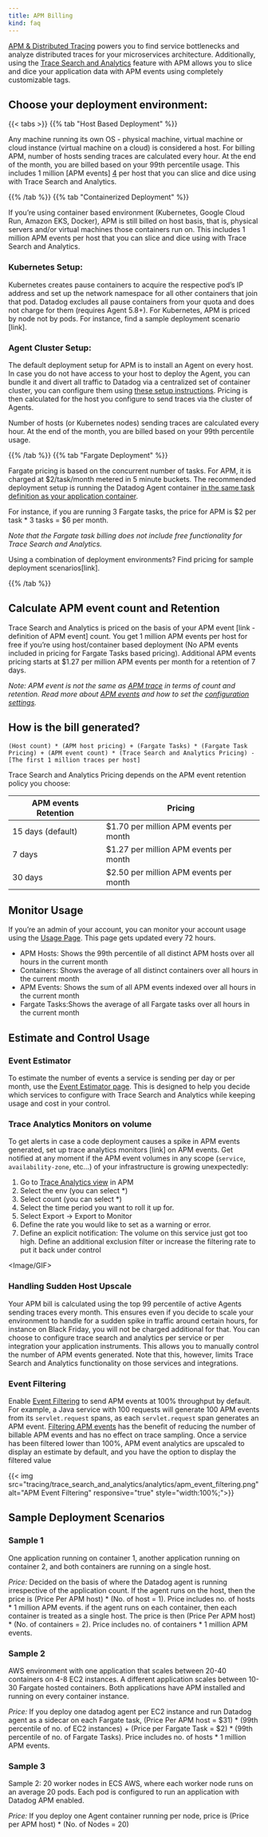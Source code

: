 ```yaml
---
title: APM Billing
kind: faq
---
```




[APM & Distributed Tracing][1] powers you to find service bottlenecks and analyze distributed traces for your microservices architecture. Additionally, using the [Trace Search and Analytics][2] feature with APM allows you to slice and dice your application data with APM events using completely customizable tags.


## Choose your deployment environment:

{{< tabs >}}
{{% tab "Host Based Deployment" %}}

Any machine running its own OS - physical machine, virtual machine or cloud instance (virtual machine on a cloud) is considered a host. For billing APM, number of hosts sending traces are calculated every hour. At the end of the month, you are billed based on your 99th percentile usage. This includes 1 million [APM events] [4] per host that you can slice and dice using with Trace Search and Analytics.

{{% /tab %}}
{{% tab "Containerized Deployment" %}}

If you’re using container based environment (Kubernetes, Google Cloud Run, Amazon EKS, Docker), APM is still billed on host basis, that is, physical servers and/or virtual machines those containers run on. This includes 1 million APM events per host that you can slice and dice using with Trace Search and Analytics.

### Kubernetes Setup:

Kubernetes creates pause containers to acquire the respective pod’s IP address and set up the network namespace for all other containers that join that pod. Datadog excludes all pause containers from your quota and does not charge for them (requires Agent 5.8+). For Kubernetes, APM is priced by node not by pods. For instance, find a sample deployment scenario [link].

### Agent Cluster Setup:

The default deployment setup for APM is to install an Agent on every host. In case you do not have access to your host to deploy the Agent, you can bundle it and divert all traffic to Datadog via a centralized set of container cluster, you can configure them using [these setup instructions][1]. Pricing is then calculated for the host you configure to send traces via the cluster of Agents.

Number of hosts (or Kubernetes nodes) sending traces are calculated every hour.  At the end of the month, you are billed based on your 99th percentile usage.


[1]: /tracing/send_traces/#containers
{{% /tab %}}
{{% tab "Fargate Deployment" %}}

Fargate pricing is based on the concurrent number of tasks. For APM, it is charged at $2/task/month metered in 5 minute buckets. The recommended deployment setup is running the Datadog Agent container [in the same task definition as your application container][1].

For instance, if you are running 3 Fargate tasks, the price for APM is $2 per task * 3 tasks = $6 per month.

*Note that the Fargate task billing does not include free functionality for Trace Search and Analytics.*

Using a combination of deployment environments? Find pricing for sample deployment scenarios[link].


[1]: /integrations/ecs_fargate/#trace-collection
{{% /tab %}}

## Calculate APM event count and Retention

Trace Search and Analytics is priced on the basis of your APM event [link - definition of APM event] count. You get 1 million APM events per host for free if you’re using host/container based deployment (No APM events included in pricing for Fargate Tasks based pricing). Additional APM events pricing starts at $1.27 per million APM events per month for a retention of 7 days. 

*Note: APM event is not the same as [APM trace][3] in terms of count and retention. Read more about [APM events][4] and how to set the [configuration settings][5].*


## How is the bill generated?

`(Host count) * (APM host pricing) + (Fargate Tasks) * (Fargate Task Pricing) + (APM event count) * (Trace Search and Analytics Pricing) - [The first 1 million traces per host]`

Trace Search and Analytics Pricing depends on the APM event retention policy you choose:

| APM events Retention               | Pricing             |
|-----------------------|-------------------------|
| 15 days (default)               | $1.70 per million APM events per month                                                       |
| 7 days              | $1.27 per million APM events per month   |
| 30 days                 | $2.50 per million APM events per month                                                        |


## Monitor Usage

If you’re an admin of your account, you can monitor your account usage using the [Usage Page][6]. This page gets updated every 72 hours. 

* APM Hosts: Shows the 99th percentile of all distinct APM hosts over all hours in the current month
* Containers: Shows the average of all distinct containers over all hours in the current month
* APM Events: Shows the sum of all APM events indexed over all hours in the current month
* Fargate Tasks:Shows the average of all Fargate tasks over all hours in the current month


## Estimate and Control Usage

### Event Estimator

To estimate the number of events a service is sending per day or per month, use the [Event Estimator page][7]. This is designed to help you decide which services to configure with Trace Search and Analytics while keeping usage and cost in your control.

### Trace Analytics Monitors on volume

To get alerts in case a code deployment causes a spike in APM events generated, set up trace analytics monitors [link] on APM events. Get notified at any moment if the APM event volumes in any scope (`service`, `availability-zone`, etc…) of your infrastructure is growing unexpectedly:
1. Go to [Trace Analytics view][8] in APM
2. Select the env (you can select *)
3. Select count (you can select *)
4. Select the time period you want to roll it up for.
5. Select Export -> Export to Monitor
6. Define the rate you would like to set as a warning or error.
7. Define an explicit notification: The volume on this service just got too high. Define an additional exclusion filter or increase the filtering rate to put it back under control


<Image/GIF>

### Handling Sudden Host Upscale

Your APM bill is calculated using the top 99 percentile of active Agents sending traces every month. This ensures even if you decide to scale your environment to handle for a sudden spike in traffic around certain hours, for instance on Black Friday, you will not be charged additional for that.
You can choose to configure trace search and analytics per service or per integration your application instruments. This allows you to manually control the number of APM events generated. Note that this, however, limits Trace Search and Analytics functionality on those services and integrations.

### Event Filtering

Enable [Event Filtering][9] to send APM events at 100% throughput by default. For example, a Java service with 100 requests will generate 100 APM events from its `servlet.request` spans, as each `servlet.request` span generates an APM event. [Filtering APM events][10] has the benefit of reducing the number of billable APM events and has no effect on trace sampling. Once a service has been filtered lower than 100%, APM event analytics are upscaled to display an estimate by default, and you have the option to display the filtered value

{{< img src="tracing/trace_search_and_analytics/analytics/apm_event_filtering.png" alt="APM Event Filtering" responsive="true" style="width:100%;">}}

## Sample Deployment Scenarios

### Sample 1

One application running on container 1, another application running on container 2, and both containers are running on a single host. 

*Price:* Decided on the basis of where the Datadog agent is running irrespective of the application count. 
If the agent runs on the host, then the price is (Price Per APM host) * (No. of host = 1). Price includes no. of hosts * 1 million APM events. 
if the agent runs on each container, then each container is treated as a single host. The price is then (Price Per APM host) * (No. of containers = 2). Price includes no. of containers * 1 million APM events.


### Sample 2
AWS environment with one application that scales between 20-40 containers on 4-8 EC2 instances. A different application scales between 10-30 Fargate hosted containers. Both applications have APM installed and running on every container instance. 

*Price:* If you deploy one datadog agent per EC2 instance and run Datadog agent as a sidecar on each Fargate task, 
(Price Per APM host = $31) * (99th percentile of no. of EC2 instances) + (Price per Fargate Task = $2) * (99th percentile of no. of Fargate Tasks). Price includes no. of hosts * 1 million APM events.


### Sample 3
Sample 2: 20 worker nodes in ECS AWS, where each worker node runs on an average 20 pods. Each pod is configured to run an application with Datadog APM enabled.

*Price:* If you deploy one Agent container running per node, price is (Price per APM host) * (No. of Nodes = 20)


[1]: /tracing
[2]: /tracing/trace_search_and_analytics
[3]: /tracing/visualization/#trace
[4]: /tracing/visualization/#apm-event
[5]: /tracing/trace_search_and_analytics/?tab=java#configure-additional-services-optional
[6]: https://app.datadoghq.com/account/usage
[7]: link
[8]: https://app.datadoghq.com/apm/search/analytics
[9]: https://app.datadoghq.com/apm/docs/trace-search?env=datadoghq.com
[10]: https://app.datadoghq.com/apm/settings?env=datadoghq.com&activeTab=0
